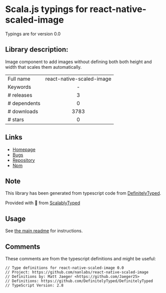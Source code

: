 
# Scala.js typings for react-native-scaled-image

Typings are for version 0.0

## Library description:
Image component to add images without defining both both height and width that scales them automatically.

|                    |                 |
| ------------------ | :-------------: |
| Full name          | react-native-scaled-image |
| Keywords           | - |
| # releases         | 3 |
| # dependents       | 0 |
| # downloads        | 3783 |
| # stars            | 0 |

## Links
- [Homepage](https://github.com/nanlabs/react-native-scaled-image#readme)
- [Bugs](https://github.com/nanlabs/react-native-scaled-image/issues)
- [Repository](https://github.com/nanlabs/react-native-scaled-image)
- [Npm](https://www.npmjs.com/package/react-native-scaled-image)
    


## Note
This library has been generated from typescript code from [DefinitelyTyped](https://definitelytyped.org).

Provided with :purple_heart: from [ScalablyTyped](https://github.com/oyvindberg/ScalablyTyped)

## Usage
See [the main readme](../../readme.md) for instructions.

## Comments

These comments are from the typescript definitions and might be useful:
```
// Type definitions for react-native-scaled-image 0.0
// Project: https://github.com/nanlabs/react-native-scaled-image
// Definitions by: Matt Jaeger <https://github.com/Jaeger25>
// Definitions: https://github.com/DefinitelyTyped/DefinitelyTyped
// TypeScript Version: 2.8

```

